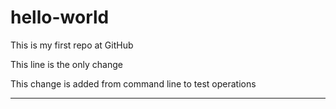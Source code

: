 # hello-world
This is my first repo at GitHub

This line is the only change

This change is added from command line
to test operations

----
